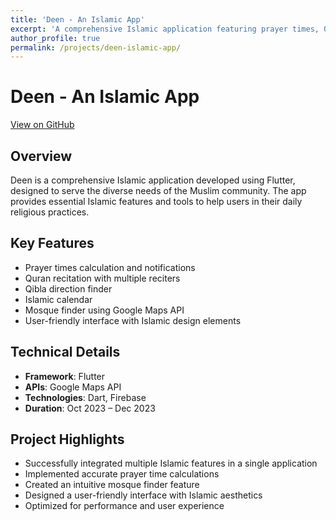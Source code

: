 ```yaml
---
title: 'Deen - An Islamic App'
excerpt: 'A comprehensive Islamic application featuring prayer times, Quran recitation, and mosque finder'
author_profile: true
permalink: /projects/deen-islamic-app/
---
```


<head>
<title>Font Awesome Icons</title>
<meta name="viewport" content="width=device-width, initial-scale=1">
<link rel="stylesheet" href="https://cdnjs.cloudflare.com/ajax/libs/font-awesome/4.7.0/css/font-awesome.min.css">
</head>

# Deen - An Islamic App

[<i class="fa fa-github" style="color:black;"></i> View on GitHub](https://github.com/ashrafulparan2/Deen-An-Islamic-Application)

## Overview
Deen is a comprehensive Islamic application developed using Flutter, designed to serve the diverse needs of the Muslim community. The app provides essential Islamic features and tools to help users in their daily religious practices.

## Key Features
- Prayer times calculation and notifications
- Quran recitation with multiple reciters
- Qibla direction finder
- Islamic calendar
- Mosque finder using Google Maps API
- User-friendly interface with Islamic design elements

## Technical Details
- **Framework**: Flutter
- **APIs**: Google Maps API
- **Technologies**: Dart, Firebase
- **Duration**: Oct 2023 – Dec 2023

## Project Highlights
- Successfully integrated multiple Islamic features in a single application
- Implemented accurate prayer time calculations
- Created an intuitive mosque finder feature
- Designed a user-friendly interface with Islamic aesthetics
- Optimized for performance and user experience 